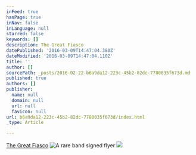 ```yaml
---
inFeed: true
hasPage: true
inNav: false
inLanguage: null
starred: false
keywords: []
description: The Great Fiasco
datePublished: '2016-03-09T14:47:04.380Z'
dateModified: '2016-03-09T14:47:04.110Z'
title: ''
author: []
sourcePath: _posts/2016-02-22-b6a9da12-223c-45b2-82dc-7780035f673d.md
published: true
authors: []
publisher:
  name: null
  domain: null
  url: null
  favicon: null
url: b6a9da12-223c-45b2-82dc-7780035f673d/index.html
_type: Article

---
```

[The Great Fiasco][0]
![A rare band signed flyer](https://s3-us-west-2.amazonaws.com/the-grid-img/p/ca34d50943f3d13c44e2292402de09c33b5c0fe5.jpg)
![](https://s3-us-west-2.amazonaws.com/the-grid-img/p/85fac9e1685eac333cdb9ceff6087d156048c9c5.jpg)

[0]: null